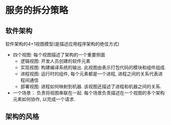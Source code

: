 # 服务的拆分策略


## 软件架构

软件架构的4+1视图模型(是描述应用程序架构的绝佳方式)
- 四个视图: 每个视图描述了架构的一个重要侧面
    - 逻辑视图: 开发人员创建的软件元素
    - 实现视图: 构建编译系统的输出. 此视图由表示打包代码的模块和组件组成.
    - 进程视图: 运行时的组件, 每个元素都是一个进程, 进程之间的关系代表进程间通信
    - 部署视图: 进程如何映射到机器. 该视图还描述了进程和机器之间的关系.
- 一个场景： 负责将视图串联在一起. 每个场景负责描述在一个视图的多个架构元素如何协作, 以完成一个请求.

## 架构的风格